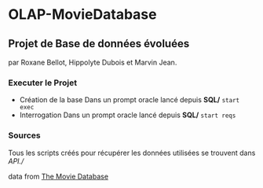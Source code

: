 # OLAP-MovieDatabase
## Projet de Base de données évoluées
par Roxane Bellot, Hippolyte Dubois et Marvin Jean.
### Executer le Projet
- Création de la base
Dans un prompt oracle lancé depuis **SQL/**  `start exec`
- Interrogation
Dans un prompt oracle lancé depuis **SQL/**  `start reqs`

### Sources
Tous les scripts créés pour récupérer les données utilisées se trouvent dans *API./*

data from [The Movie Database](https:://themoviedb.org)
